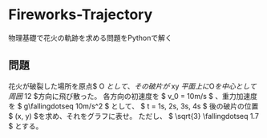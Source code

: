 # Fireworks-Trajectory
物理基礎で花火の軌跡を求める問題をPythonで解く

## 問題
花火が破裂した場所を原点$ O $として、その破片が$ xy $平面上に$O$を中心として周囲$ 12 $方向に飛び散った。
各方向の初速度を
$ v_0 = 10m/s $
、重力加速度を
$ g\fallingdotseq 10m/s^2 $
として、
$ t = 1s, 2s, 3s, 4s $
後の破片の位置$ (x, y) $を求め、それをグラフに表せ。
ただし、
$ \sqrt{3} \fallingdotseq 1.7 $
とする。
